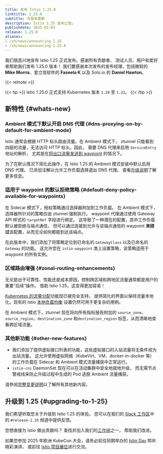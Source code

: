 ```yaml
---
title: 发布 Istio 1.25.0
linktitle: 1.25.0
subtitle: 大版本更新
description: Istio 1.25 发布公告。
publishdate: 2025-03-03
release: 1.25.0
aliases:
- /zh/news/announcing-1.25
- /zh/news/announcing-1.25.0
---
```


我们很高兴地宣布 Istio 1.25 正式发布。感谢所有贡献者、
测试人员、用户和爱好者帮助我们发布 1.25.0 版本！
我们要感谢本次发布的发布经理，包括微软的 **Mike Morris**、爱立信软件的 **Faseela K** 以及 Solo.io 的 **Daniel Hawton**。

{{< relnote >}}

{{< tip >}}
Istio 1.25.0 正式支持 Kubernetes 版本 `1.29` 至 `1.32`。
{{< /tip >}}

## 新特性 {#whats-new}

### Ambient 模式下默认开启 DNS 代理 {#dns-proxying-on-by-default-for-ambient-mode}

Istio 通常会根据 HTTP 标头路由流量。在 Ambient 模式下，
ztunnel 只能看到四层的流量，无法访问 HTTP 标头。因此，
需要 DNS 代理来启用 `ServiceEntry` 地址的解析，
尤其是在[将出口流量发送到 waypoint](https://github.com/istio/istio/wiki/Troubleshooting-Istio-Ambient#scenario-ztunnel-is-not-sending-egress-traffic-to-waypoints) 的情况下。

为了在默认情况下简化此操作，在 Istio 1.25 的 Ambient 模式安装中默认启用 DNS 代理。
已添加注解以允许工作负载选择退出 DNS 代理。
查看[升级说明](/zh/news/releases/1.25.x/announcing-1.25/upgrade-notes#ambient-mode-dns-capture-on-by-default)了解更多信息。

### 适用于 waypoint 的默认拒绝策略 {#default-deny-policy-available-for-waypoints}

在 Sidecar 模式下，授权策略通过选择器附加到工作负载。
在 Ambient 模式下，选择器所针对的策略仅由 ztunnel 强制执行。
waypoint 代理通过使用 Gateway API 样式的 `targetRef` 字段进行绑定。
这导致了一种潜在的配置，其中工作负载默认被拒绝与端点通信，
但可以通过连接到允许与该端点通信的 waypoint **来绕过**该配置，从而无论如何都能到达该端点。

在此版本中，我们添加了将策略定位到已命名的 `GatewayClass` 以及已命名的 `Gateway` 的功能。
这允许您在 `istio-waypoint` 类上设置策略，该策略适用于 waypoint 的所有实例。

### 区域路由增强 {#zonal-routing-enhancements}

无论是出于可靠性、性能还是成本原因，控制跨区域和跨地区流量通常都是用户的重要“后续”操作。
借助 Istio 1.25，这变得更加容易！

[Kubernetes 的流量分配](https://kubernetes.io/zh-cn/docs/concepts/services-networking/service/#%E6%B5%81%E9%87%8F%E5%88%86%E5%8F%91)功能现已被完全支持，
提供简化的界面以保持流量本地化。现有的 Istio [本地负载均衡](/zh/docs/tasks/traffic-management/locality-load-balancing/) 设置仍然可用于更复杂的用例。

在 Ambient 模式下，ztunnel 现在将向所有指标报告附加的
`source_zone`、`source_region`、`destination_zone` 和`destination_region` 标签，从而清晰地查看跨区域流量。

### 其他新功能 {#other-new-features}

- 我们添加了提供虚拟接口列表的功能，这些虚拟接口的入站流量将无条件视为出站流量。
  这允许使用虚拟网络（KubeVirt、VM、docker-in-docker 等）的工作负载在 Sidecar 和 Ambient 模式流量捕获中正常运行。
- `istio-cni` DaemonSet 现在可以在活动集群中安全地就地升级，
  而无需节点警戒线来防止升级过程中生成的 Pod 逃脱 Ambient 流量捕获。

请参阅[完整变更说明](/zh/news/releases/1.25.x/announcing-1.25/change-notes/)以了解所有其他新内容。

## 升级到 1.25 {#upgrading-to-1-25}

我们希望听取您关于升级到 Istio 1.25 的体验。
您可以在我们的 [Slack 工作区](https://slack.istio.io/)中的
`#release-1.25` 频道中提供反馈。

您想直接为 Istio 做出贡献吗？
查找并加入我们的[工作组](https://github.com/istio/community/blob/master/WORKING-GROUPS.md)之一，
帮助我们改进。

如果您参加 2025 年欧洲 KubeCon 大会，请务必前往同期举办的 [Istio Day](https://events.linuxfoundation.org/kubecon-cloudnativecon-europe/co-located-events/istio-day/) 聆听精彩演讲，
或前往 [Istio 项目展位](https://events.linuxfoundation.org/kubecon-cloudnativecon-europe/features-add-ons/project-engagement/#project-kiosk-directory/)进行交流。
